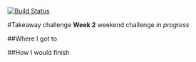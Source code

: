 [![Build Status](https://travis-ci.org/ALucking1/takeaway-challenge.svg?branch=master)](https://travis-ci.org/ALucking1/takeaway-challenge)

#Takeaway challenge
**Week 2** weekend challenge *in progress*

##Where I got to

##How I would finish
